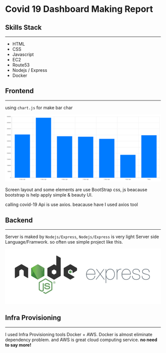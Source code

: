 # Covid 19 Dashboard Making Report

## Skills Stack

---

- HTML
- CSS
- Javascript
- EC2
- Route53
- Nodejs / Express
- Docker

## Frontend

---

using `chart.js` for make bar char

![Untitled](Covid%2019%20D%206c857/Untitled.png)

Screen layout and some elements are use BootStrap css, js beacause bootstrap is help apply simple & beauty UI. 

calling covid-19 Api is use axios. beacause have I used axios tool

## Backend

---

Server is maked by `Nodejs/Express`, `Nodejs/Express` is very light Server side Language/Framwork. so often use simple project like this.

![Untitled](Covid%2019%20D%206c857/Untitled%201.png)

## Infra Provisioning

---

I used Infra Provisioning tools Docker +  AWS. Docker is almost eliminate dependency problem. and AWS is great cloud computing service. **no need to say more!**